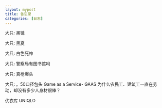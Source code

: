 ```yaml
---
layout: mypost
title: 备忘录
categories: [日志]
---
```



大只:
黑镜

大只:
黑夏

大只:
白色死神

大只:
警察局有图书馆吗

大只:
真枪爆头

大只:
。50口径包头
Game as a Service- GAAS
为什么农民工、建筑工一直在劳动，却没有多少人身材很棒？

优衣库 UNIQLO 